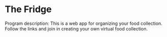 # The Fridge

Program description: 
This is a web app for organizing your food collection. Follow the links and join in creating your own virtual food collection.
